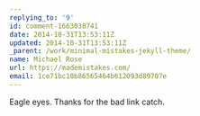 ```yaml
---
replying_to: '9'
id: comment-1663038741
date: 2014-10-31T13:53:11Z
updated: 2014-10-31T13:53:11Z
_parent: /work/minimal-mistakes-jekyll-theme/
name: Michael Rose
url: https://mademistakes.com/
email: 1ce71bc10b86565464b612093d89707e
---
```


Eagle eyes. Thanks for the bad link catch.
